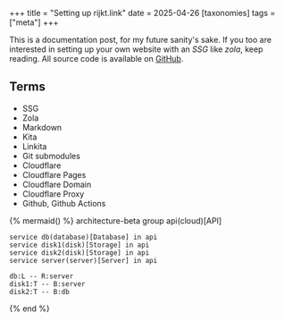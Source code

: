 
+++
title = "Setting up rijkt.link"
date = 2025-04-26
[taxonomies]
tags = ["meta"]
+++


This is a documentation post, for my future sanity's sake. If you too are interested in setting up your own website with an *SSG* like *zola*, keep reading. All source code is available on [GitHub](https://github.com/rijkt/rijkt.link).

## Terms

- SSG
- Zola
- Markdown
- Kita
- Linkita
- Git submodules
- Cloudflare
- Cloudflare Pages
- Cloudflare Domain
- Cloudflare Proxy
- Github, Github Actions

{% mermaid() %}
architecture-beta
    group api(cloud)[API]

    service db(database)[Database] in api
    service disk1(disk)[Storage] in api
    service disk2(disk)[Storage] in api
    service server(server)[Server] in api

    db:L -- R:server
    disk1:T -- B:server
    disk2:T -- B:db
{% end %}

